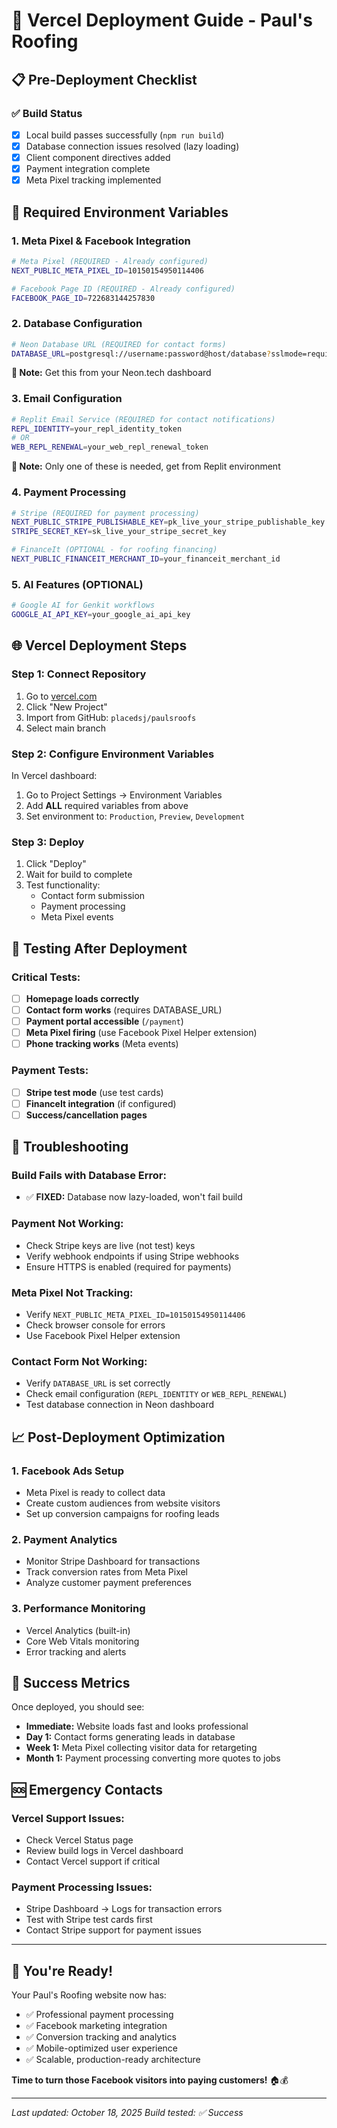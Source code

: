 # 🚀 Vercel Deployment Guide - Paul's Roofing

## 📋 Pre-Deployment Checklist

### ✅ Build Status
- [x] Local build passes successfully (`npm run build`)
- [x] Database connection issues resolved (lazy loading)
- [x] Client component directives added
- [x] Payment integration complete
- [x] Meta Pixel tracking implemented

## 🔑 Required Environment Variables

### 1. **Meta Pixel & Facebook Integration**
```bash
# Meta Pixel (REQUIRED - Already configured)
NEXT_PUBLIC_META_PIXEL_ID=10150154950114406

# Facebook Page ID (REQUIRED - Already configured)  
FACEBOOK_PAGE_ID=722683144257830
```

### 2. **Database Configuration**
```bash
# Neon Database URL (REQUIRED for contact forms)
DATABASE_URL=postgresql://username:password@host/database?sslmode=require
```
**📝 Note:** Get this from your Neon.tech dashboard

### 3. **Email Configuration**
```bash
# Replit Email Service (REQUIRED for contact notifications)
REPL_IDENTITY=your_repl_identity_token
# OR
WEB_REPL_RENEWAL=your_web_repl_renewal_token
```
**📝 Note:** Only one of these is needed, get from Replit environment

### 4. **Payment Processing** 
```bash
# Stripe (REQUIRED for payment processing)
NEXT_PUBLIC_STRIPE_PUBLISHABLE_KEY=pk_live_your_stripe_publishable_key
STRIPE_SECRET_KEY=sk_live_your_stripe_secret_key

# FinanceIt (OPTIONAL - for roofing financing)
NEXT_PUBLIC_FINANCEIT_MERCHANT_ID=your_financeit_merchant_id
```

### 5. **AI Features (OPTIONAL)**
```bash
# Google AI for Genkit workflows
GOOGLE_AI_API_KEY=your_google_ai_api_key
```

## 🌐 Vercel Deployment Steps

### Step 1: Connect Repository
1. Go to [vercel.com](https://vercel.com)
2. Click "New Project"
3. Import from GitHub: `placedsj/paulsroofs`
4. Select main branch

### Step 2: Configure Environment Variables
In Vercel dashboard:
1. Go to Project Settings → Environment Variables
2. Add **ALL** required variables from above
3. Set environment to: `Production`, `Preview`, `Development`

### Step 3: Deploy
1. Click "Deploy"
2. Wait for build to complete
3. Test functionality:
   - Contact form submission
   - Payment processing
   - Meta Pixel events

## 🧪 Testing After Deployment

### Critical Tests:
- [ ] **Homepage loads correctly**
- [ ] **Contact form works** (requires DATABASE_URL)
- [ ] **Payment portal accessible** (`/payment`)
- [ ] **Meta Pixel firing** (use Facebook Pixel Helper extension)
- [ ] **Phone tracking works** (Meta events)

### Payment Tests:
- [ ] **Stripe test mode** (use test cards)
- [ ] **FinanceIt integration** (if configured)
- [ ] **Success/cancellation pages**

## 🔧 Troubleshooting

### Build Fails with Database Error:
- ✅ **FIXED:** Database now lazy-loaded, won't fail build

### Payment Not Working:
- Check Stripe keys are live (not test) keys
- Verify webhook endpoints if using Stripe webhooks
- Ensure HTTPS is enabled (required for payments)

### Meta Pixel Not Tracking:
- Verify `NEXT_PUBLIC_META_PIXEL_ID=10150154950114406`
- Check browser console for errors
- Use Facebook Pixel Helper extension

### Contact Form Not Working:
- Verify `DATABASE_URL` is set correctly
- Check email configuration (`REPL_IDENTITY` or `WEB_REPL_RENEWAL`)
- Test database connection in Neon dashboard

## 📈 Post-Deployment Optimization

### 1. **Facebook Ads Setup**
- Meta Pixel is ready to collect data
- Create custom audiences from website visitors
- Set up conversion campaigns for roofing leads

### 2. **Payment Analytics**
- Monitor Stripe Dashboard for transactions
- Track conversion rates from Meta Pixel
- Analyze customer payment preferences

### 3. **Performance Monitoring**
- Vercel Analytics (built-in)
- Core Web Vitals monitoring
- Error tracking and alerts

## 🎯 Success Metrics

Once deployed, you should see:
- **Immediate:** Website loads fast and looks professional
- **Day 1:** Contact forms generating leads in database
- **Week 1:** Meta Pixel collecting visitor data for retargeting
- **Month 1:** Payment processing converting more quotes to jobs

## 🆘 Emergency Contacts

### Vercel Support Issues:
- Check Vercel Status page
- Review build logs in Vercel dashboard
- Contact Vercel support if critical

### Payment Processing Issues:
- Stripe Dashboard → Logs for transaction errors
- Test with Stripe test cards first
- Contact Stripe support for payment issues

---

## 🎉 You're Ready!

Your Paul's Roofing website now has:
- ✅ Professional payment processing
- ✅ Facebook marketing integration  
- ✅ Conversion tracking and analytics
- ✅ Mobile-optimized user experience
- ✅ Scalable, production-ready architecture

**Time to turn those Facebook visitors into paying customers!** 🏠💰

---

*Last updated: October 18, 2025*
*Build tested: ✅ Success*